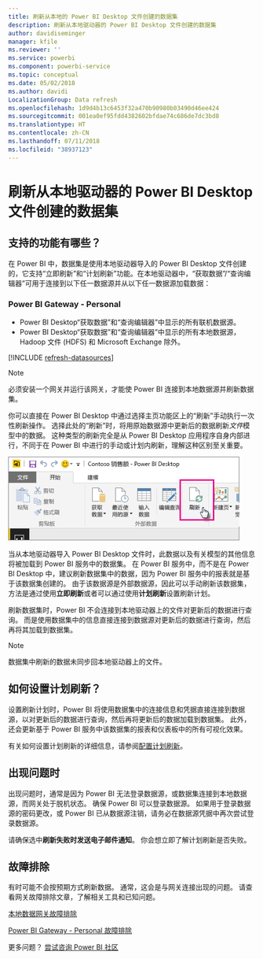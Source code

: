 ```yaml
---
title: 刷新从本地的 Power BI Desktop 文件创建的数据集
description: 刷新从本地驱动器的 Power BI Desktop 文件创建的数据集
author: davidiseminger
manager: kfile
ms.reviewer: ''
ms.service: powerbi
ms.component: powerbi-service
ms.topic: conceptual
ms.date: 05/02/2018
ms.author: davidi
LocalizationGroup: Data refresh
ms.openlocfilehash: 1d9d4b13c6453f32a470b90980b03490d46ee424
ms.sourcegitcommit: 001ea0ef95fdd4382602bfdae74c686de7dc3bd8
ms.translationtype: HT
ms.contentlocale: zh-CN
ms.lasthandoff: 07/11/2018
ms.locfileid: "38937123"
---
```

# <a name="refresh-a-dataset-created-from-a-power-bi-desktop-file-on-a-local-drive"></a>刷新从本地驱动器的 Power BI Desktop 文件创建的数据集
## <a name="whats-supported"></a>支持的功能有哪些？
在 Power BI 中，数据集是使用本地驱动器导入的 Power BI Desktop 文件创建的，它支持“立即刷新”和“计划刷新”功能。在本地驱动器中，“获取数据”/“查询编辑器”可用于连接到以下任一数据源并从以下任一数据源加载数据：

### <a name="power-bi-gateway---personal"></a>Power BI Gateway - Personal
* Power BI Desktop“获取数据”和“查询编辑器”中显示的所有联机数据源。
* Power BI Desktop“获取数据”和“查询编辑器”中显示的所有本地数据源，Hadoop 文件 (HDFS) 和 Microsoft Exchange 除外。

<!-- Refresh Data sources-->
[!INCLUDE [refresh-datasources](./includes/refresh-datasources.md)]

> [!NOTE]
> 必须安装一个网关并运行该网关，才能使 Power BI 连接到本地数据源并刷新数据集。
> 
> 

你可以直接在 Power BI Desktop 中通过选择主页功能区上的“刷新”手动执行一次性刷新操作。 选择此处的“刷新”时，将用原始数据源中更新后的数据刷新*文件*模型中的数据。 这种类型的刷新完全是从 Power BI Desktop 应用程序自身内部进行，不同于在 Power BI 中进行的手动或计划内刷新，理解这种区别至关重要。

![](media/refresh-desktop-file-local-drive/pbix-refresh.png)

当从本地驱动器导入 Power BI Desktop 文件时，此数据以及有关模型的其他信息将被加载到 Power BI 服务中的数据集。 在 Power BI 服务中，而不是在 Power BI Desktop 中，建议刷新数据集中的数据，因为 Power BI 服务中的报表就是基于该数据集创建的。 由于该数据源是外部数据源，因此可以手动刷新该数据集，方法是通过使用**立即刷新**或者可以通过使用**计划刷新**设置刷新计划。

刷新数据集时，Power BI 不会连接到本地驱动器上的文件对更新后的数据进行查询。 而是使用数据集中的信息直接连接到数据源对更新后的数据进行查询，然后再将其加载到数据集。

> [!NOTE]
> 数据集中刷新的数据未同步回本地驱动器上的文件。
> 
> 

## <a name="how-do-i-schedule-refresh"></a>如何设置计划刷新？
设置刷新计划时，Power BI 将使用数据集中的连接信息和凭据直接连接到数据源，以对更新后的数据进行查询，然后再将更新后的数据加载到数据集。 此外，还会更新基于 Power BI 服务中该数据集的报表和仪表板中的所有可视化效果。

有关如何设置计划刷新的详细信息，请参阅[配置计划刷新](refresh-scheduled-refresh.md)。

## <a name="when-things-go-wrong"></a>出现问题时
出现问题时，通常是因为 Power BI 无法登录数据源，或数据集连接到本地数据源，而网关处于脱机状态。 确保 Power BI 可以登录数据源。 如果用于登录数据源的密码更改，或 Power BI 已从数据源注销，请务必在数据源凭据中再次尝试登录数据源。

请确保选中**刷新失败时发送电子邮件通知**。 你会想立即了解计划刷新是否失败。

## <a name="troubleshooting"></a>故障排除
有时可能不会按预期方式刷新数据。 通常，这会是与网关连接出现的问题。 请查看网关故障排除文章，了解相关工具和已知问题。

[本地数据网关故障排除](service-gateway-onprem-tshoot.md)

[Power BI Gateway - Personal 故障排除](service-admin-troubleshooting-power-bi-personal-gateway.md)

更多问题？ [尝试咨询 Power BI 社区](http://community.powerbi.com/)

